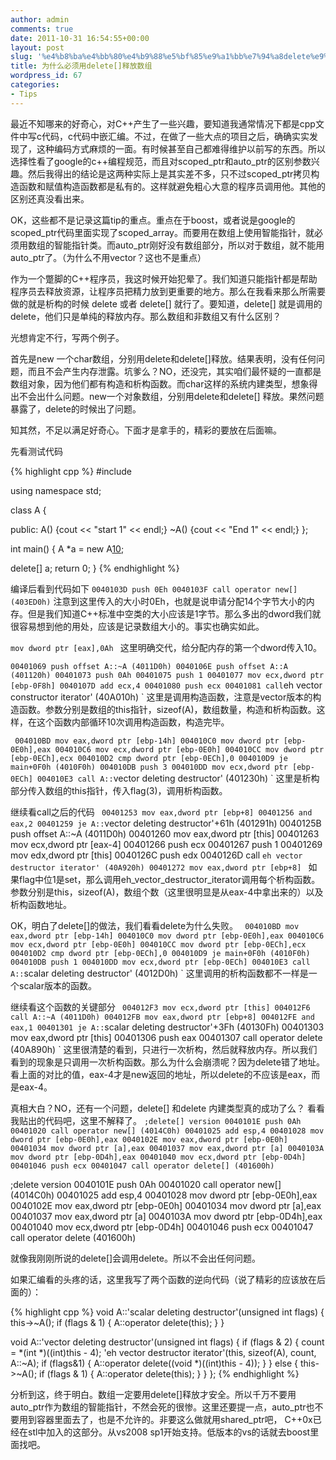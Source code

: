 ```yaml
---
author: admin
comments: true
date: 2011-10-31 16:54:55+00:00
layout: post
slug: '%e4%b8%ba%e4%bb%80%e4%b9%88%e5%bf%85%e9%a1%bb%e7%94%a8delete%e9%87%8a%e6%94%be%e6%95%b0%e7%bb%84'
title: 为什么必须用delete[]释放数组
wordpress_id: 67
categories:
- Tips
---
```


最近不知哪来的好奇心，对C++产生了一些兴趣，要知道我通常情况下都是cpp文件中写c代码，c代码中嵌汇编。不过，在做了一些大点的项目之后，确确实实发现了，这种编码方式麻烦的一面。有时候甚至自己都难得维护以前写的东西。所以选择性看了google的c++编程规范，而且对scoped_ptr和auto_ptr的区别参数兴趣。然后我得出的结论是这两种实际上是其实差不多，只不过scoped_ptr拷贝构造函数和赋值构造函数都是私有的。这样就避免粗心大意的程序员调用他。其他的区别还真没看出来。

OK，这些都不是记录这篇tip的重点。重点在于boost，或者说是google的scoped_ptr代码里面实现了scoped_array。而要用在数组上使用智能指针，就必须用数组的智能指针类。而auto_ptr刚好没有数组部分，所以对于数组，就不能用auto_ptr了。（为什么不用vector？这也不是重点）

作为一个蹩脚的C++程序员，我这时候开始犯晕了。我们知道只能指针都是帮助程序员去释放资源，让程序员把精力放到更重要的地方。那么在我看来那么所需要做的就是析构的时候 delete 或者 delete[] 就行了。要知道，delete[] 就是调用的delete，他们只是单纯的释放内存。那么数组和非数组又有什么区别？

光想肯定不行，写两个例子。

首先是new 一个char数组，分别用delete和delete[]释放。结果表明，没有任何问题，而且不会产生内存泄露。坑爹么？NO，还没完，其实咱们最怀疑的一直都是数组对象，因为他们都有构造和析构函数。而char这样的系统内建类型，想象得出不会出什么问题。new一个对象数组，分别用delete和delete[] 释放。果然问题暴露了，delete的时候出了问题。

知其然，不足以满足好奇心。下面才是拿手的，精彩的要放在后面嘛。

先看测试代码

{% highlight cpp %}
#include

using namespace std;

class A {

public:
A() {cout << "start 1" << endl;}
~A() {cout << "End 1" << endl;}
};

int main()
{
A *a = new A[10]();

delete[] a;
return 0;
}
 {% endhighlight %}

编译后看到代码如下
`
0040103D push 0Eh
0040103F call operator new[] (403ED0h)
`
注意到这里传入的大小时0Eh，也就是说申请分配14个字节大小的内存。但是我们知道C++标准中空类的大小应该是1字节。那么多出的dword我们就很容易想到他的用处，应该是记录数组大小的。事实也确实如此。

`mov dword ptr [eax],0Ah `
这里明确交代，给分配内存的第一个dword传入10。

`
00401069 push offset A::~A (4011D0h)
0040106E push offset A::A (401120h)
00401073 push 0Ah
00401075 push 1
00401077 mov ecx,dword ptr [ebp-0F8h]
0040107D add ecx,4
00401080 push ecx
00401081 call `eh vector constructor iterator' (40A010h)
`
这里是调用构造函数，注意是vector版本的构造函数。参数分别是数组的this指针，sizeof(A)，数组数量，构造和析构函数。这样，在这个函数内部循环10次调用构造函数，构造完毕。

`
004010BD mov eax,dword ptr [ebp-14h]
004010C0 mov dword ptr [ebp-0E0h],eax
004010C6 mov ecx,dword ptr [ebp-0E0h]
004010CC mov dword ptr [ebp-0ECh],ecx
004010D2 cmp dword ptr [ebp-0ECh],0
004010D9 je main+0F0h (4010F0h)
004010DB push 3
004010DD mov ecx,dword ptr [ebp-0ECh]
004010E3 call A::`vector deleting destructor' (401230h)
`
这里是析构部分传入数组的this指针，传入flag(3)，调用析构函数。

继续看call之后的代码
`
00401253 mov eax,dword ptr [ebp+8]
00401256 and eax,2
00401259 je A::`vector deleting destructor'+61h (401291h)
0040125B push offset A::~A (4011D0h)
00401260 mov eax,dword ptr [this]
00401263 mov ecx,dword ptr [eax-4]
00401266 push ecx
00401267 push 1
00401269 mov edx,dword ptr [this]
0040126C push edx
0040126D call `eh vector destructor iterator' (40A920h)
00401272 mov eax,dword ptr [ebp+8]
`
如果flag中位1是set，那么调用eh_vector_destructor_iterator调用每个析构函数。参数分别是this，sizeof(A)，数组个数（这里很明显是从eax-4中拿出来的）以及析构函数地址。

OK，明白了delete[]的做法，我们看看delete为什么失败。
`
004010BD mov eax,dword ptr [ebp-14h]
004010C0 mov dword ptr [ebp-0E0h],eax
004010C6 mov ecx,dword ptr [ebp-0E0h]
004010CC mov dword ptr [ebp-0ECh],ecx
004010D2 cmp dword ptr [ebp-0ECh],0
004010D9 je main+0F0h (4010F0h)
004010DB push 1
004010DD mov ecx,dword ptr [ebp-0ECh]
004010E3 call A::`scalar deleting destructor' (4012D0h)
`
这里调用的析构函数都不一样是一个scalar版本的函数。

继续看这个函数的关键部分
`
004012F3 mov ecx,dword ptr [this]
004012F6 call A::~A (4011D0h)
004012FB mov eax,dword ptr [ebp+8]
004012FE and eax,1
00401301 je A::`scalar deleting destructor'+3Fh (40130Fh)
00401303 mov eax,dword ptr [this]
00401306 push eax
00401307 call operator delete (40A890h)
`
这里很清楚的看到，只进行一次析构，然后就释放内存。所以我们看到的现象是只调用一次析构函数。那么为什么会崩溃呢？因为delete错了地址。看上面的对比的值，eax-4才是new返回的地址，所以delete的不应该是eax，而是eax-4。

真相大白？NO，还有一个问题，delete[] 和delete 内建类型真的成功了么？
看看我贴出的代码吧，这里不解释了。
`
;delete[] version
0040101E push 0Ah
00401020 call operator new[] (4014C0h)
00401025 add esp,4
00401028 mov dword ptr [ebp-0E0h],eax
0040102E mov eax,dword ptr [ebp-0E0h]
00401034 mov dword ptr [a],eax
00401037 mov eax,dword ptr [a]
0040103A mov dword ptr [ebp-0D4h],eax
00401040 mov ecx,dword ptr [ebp-0D4h]
00401046 push ecx
00401047 call operator delete[] (401600h) `

;delete version
0040101E push 0Ah
00401020 call operator new[] (4014C0h)
00401025 add esp,4
00401028 mov dword ptr [ebp-0E0h],eax
0040102E mov eax,dword ptr [ebp-0E0h]
00401034 mov dword ptr [a],eax
00401037 mov eax,dword ptr [a]
0040103A mov dword ptr [ebp-0D4h],eax
00401040 mov ecx,dword ptr [ebp-0D4h]
00401046 push ecx
00401047 call operator delete (401600h)

就像我刚刚所说的delete[]会调用delete。所以不会出任何问题。

如果汇编看的头疼的话，这里我写了两个函数的逆向代码（说了精彩的应该放在后面的）：

{% highlight cpp %}
void A::'scalar deleting destructor'(unsigned int flags)
{
this->~A();
if (flags & 1) {
A::operator delete(this);
}
}

void A::'vector deleting destructor'(unsigned int flags)
{
if (flags & 2) {
count = *(int *)((int)this - 4);
'eh vector destructor iterator'(this, sizeof(A), count, A::~A);
if (flags&1) {
A::operator delete((void *)((int)this - 4));
}
}
else {
this->~A();
if (flags & 1) {
A::operator delete(this);
}
}
};
 {% endhighlight %}

分析到这，终于明白。数组一定要用delete[]释放才安全。所以千万不要用auto_ptr作为数组的智能指针，不然会死的很惨。这里还要提一点，auto_ptr也不要用到容器里面去了，也是不允许的。非要这么做就用shared_ptr吧， C++0x已经在stl中加入的这部分。从vs2008 sp1开始支持。低版本的vs的话就去boost里面找吧。
